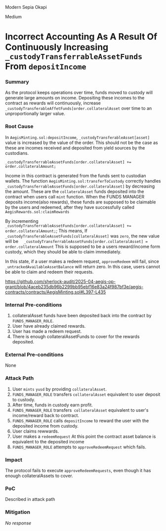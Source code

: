 Modern Sepia Okapi

Medium

# Incorrect Accounting As A Result Of Continuously Increasing `_custodyTransferrableAssetFunds` From `depositIncome`

### Summary

As the protocol keeps operations over time, funds moved to custody will generate large amounts on income. Depositing these incomes to the contract as rewards will continuously, increase `_custodyTransferableAffetFunds[order.collateralAsset` over time to an unproportionally larger value.

### Root Cause

In `AegisMinting.sol:depositIncome`, `_custodyTransferableAsset[asset]` value is increased by the value of the order. This should not be the case as these are incomes received and deposited from yield sources by the custodians.
```solidity
_custodyTransferrableAssetFunds[order.collateralAsset] += order.collateralAmount;
```

Income in this contract is generated from the funds sent to custodian wallets.
The function `AegisMinting.sol:transferToCustody` correctly handles `_custodyTransferrableAssetFunds[order.collateralAsset]` by decreasing the amount. These are the `collateralAsset` funds deposited into the contract when users call `mint` function.
When the FUNDS MANAGER deposits income(also rewards), these funds are supposed to be claimable by the users and redeemed, after they have successfully called `AegisRewards.sol:claimRewards`

By incrementing `  _custodyTransferrableAssetFunds[order.collateralAsset] += order.collateralAmount;`;
This means,
If `_custodyTransferableAssetFunds[collateralAsset]` was `zero`, the new value will be  `  _custodyTransferrableAssetFunds[order.collateralAsset] = order.collateralAmount`
This is supposed to be a users reward/income form custody, which they should be able to claim immediately.

In this state, if a user makes a redeem request, `approveRedeem` will fail, since `_untrackedAvailableAssetBalance` will return zero.
In this case, users cannot be able to claim and redeem their requests.


https://github.com/sherlock-audit/2025-04-aegis-op-grant/blob/4aceb235db96b2299bb95ebf16e83a24f987bf3e/aegis-contracts/contracts/AegisMinting.sol#L397-L435



### Internal Pre-conditions

1. collateralAsset funds have been deposited back into the contract by `FUNDS_MANAGER_ROLE`.
2. User have already claimed rewards.
3. User has made a redeem request.
4. There is enough collateralAssetFunds to cover for the rewards deposited.

### External Pre-conditions

None

### Attack Path

1. User `mints` `yusd` by providing `collateralAsset`.
2. `FUNDS_MANAGER_ROLE` transfers `collateralAsset` equivalent to user deposit to custody.
3. After time, funds in custody earn profit.
4. `FUNDS_MANAGER_ROLE` transfers` collateralAsset` equivalent to user's income/reward back to contract.
5. `FUNDS_MANAGER_ROLE` calls `depositIncome` to reward the user with the deposited income from custody.
6. User claims rewwards.
7. User makes a `redeemRequest`
At this point the contract asset balance is equivalent to the deposited income
8. `FUNDS_MANAGER_ROLE` attempts to `approveRedeemRequest` which fails.

### Impact

The protocol fails to execute `approveRedeemRequests`, even though it has enough collateralAssets to cover.

### PoC

Described in attack path

### Mitigation

_No response_